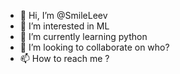 - 👋 Hi, I’m @SmileLeev
- 👀 I’m interested in ML
- 🌱 I’m currently learning python
- 💞️ I’m looking to collaborate on who?
- 📫 How to reach me ?
